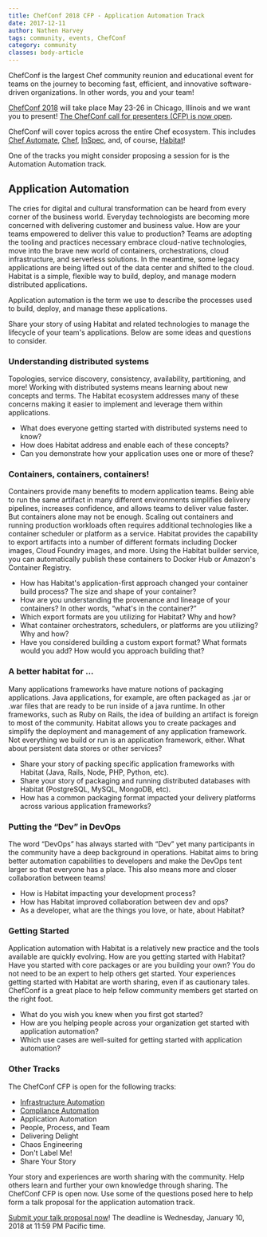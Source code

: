 ```yaml
---
title: ChefConf 2018 CFP - Application Automation Track
date: 2017-12-11
author: Nathen Harvey
tags: community, events, ChefConf
category: community
classes: body-article
---
```

ChefConf is the largest Chef community reunion and educational event for teams on the journey to becoming fast, efficient, and innovative software-driven organizations. In other words, you and your team!

[ChefConf 2018](https://chefconf.chef.io/) will take place May 23-26 in Chicago, Illinois and we want you to present! [The ChefConf call for presenters (CFP) is now open](https://chefconf.chef.io/cfp/).

ChefConf will cover topics across the entire Chef ecosystem.  This includes [Chef Automate](https://www.chef.io/automate/), [Chef](https://www.chef.io/chef/), [InSpec](https://www.inspec.io/), and, of course, [Habitat](https://www.habitat.sh/)!

One of the tracks you might consider proposing a session for is the Automation Automation track.

## Application Automation

The cries for digital and cultural transformation can be heard from every corner of the business world. Everyday technologists are becoming more concerned with delivering customer and business value. How are your teams empowered to deliver this value to production? Teams are adopting the tooling and practices necessary embrace cloud-native technologies, move into the brave new world of containers, orchestrations, cloud infrastructure, and serverless solutions. In the meantime, some legacy applications are being lifted out of the data center and shifted to the cloud. Habitat is a simple, flexible way to build, deploy, and manage modern distributed applications.

Application automation is the term we use to describe the processes used to build, deploy, and manage these applications.

Share your story of using Habitat and related technologies to manage the lifecycle of your team's applications. Below are some ideas and questions to consider.

### Understanding distributed systems

Topologies, service discovery, consistency, availability, partitioning, and more! Working with distributed systems means learning about new concepts and terms. The Habitat ecosystem addresses many of these concerns making it easier to implement and leverage them within applications.

* What does everyone getting started with distributed systems need to know?
* How does Habitat address and enable each of these concepts?
* Can you demonstrate how your application uses one or more of these?

### Containers, containers, containers!

Containers provide many benefits to modern application teams. Being able to run the same artifact in many different environments simplifies delivery pipelines, increases confidence, and allows teams to deliver value faster. But containers alone may not be enough. Scaling out containers and running production workloads often requires additional technologies like a container scheduler or platform as a service. Habitat provides the capability to export artifacts into a number of different formats including Docker images, Cloud Foundry images, and more. Using the Habitat builder service, you can automatically publish these containers to Docker Hub or Amazon's Container Registry.

* How has Habitat's application-first approach changed your container build process? The size and shape of your container?
* How are you understanding the provenance and lineage of your containers? In other words, “what's in the container?”
* Which export formats are you utilizing for Habitat? Why and how?
* What container orchestrators, schedulers, or platforms are you utilizing? Why and how?
* Have you considered building a custom export format? What formats would you add? How would you approach building that?

### A better habitat for ...

Many applications frameworks have mature notions of packaging applications. Java applications, for example, are often packaged as .jar or .war files that are ready to be run inside of a java runtime. In other frameworks, such as Ruby on Rails, the idea of building an artifact is foreign to most of the community. Habitat allows you to create packages and simplify the deployment and management of any application framework. Not everything we build or run is an application framework, either. What about persistent data stores or other services?

* Share your story of packing specific application frameworks with Habitat (Java, Rails, Node, PHP, Python, etc).
* Share your story of packaging and running distributed databases with Habitat (PostgreSQL, MySQL, MongoDB, etc).
* How has a common packaging format impacted your delivery platforms across various application frameworks?

### Putting the “Dev” in DevOps

The word “DevOps” has always started with “Dev” yet many participants in the community have a deep background in operations.  Habitat aims to bring better automation capabilities to developers and make the DevOps tent larger so that everyone has a place. This also means more and closer collaboration between teams!

* How is Habitat impacting your development process?
* How has Habitat improved collaboration between dev and ops?
* As a developer, what are the things you love, or hate, about Habitat?

### Getting Started

Application automation with Habitat is a relatively new practice and the tools available are quickly evolving. How are you getting started with Habitat? Have you started with core packages or are you building your own? You do not need to be an expert to help others get started. Your experiences getting started with Habitat are worth sharing, even if as cautionary tales. ChefConf is a great place to help fellow community members get started on the right foot.

* What do you wish you knew when you first got started?
* How are you helping people across your organization get started with application automation?
* Which use cases are well-suited for getting started with application automation?

### Other Tracks

The ChefConf CFP is open for the following tracks:

* [Infrastructure Automation](https://blog.chef.io/2017/11/21/chefconf-2018-cfp-infrastructure-automation-track/)
* [Compliance Automation](https://blog.chef.io/2017/11/29/chefconf-2018-cfp-compliance-automation-track/)
* Application Automation
* People, Process, and Team
* Delivering Delight
* Chaos Engineering
* Don't Label Me!
* Share Your Story

Your story and experiences are worth sharing with the community. Help others learn and further your own knowledge through sharing. The ChefConf CFP is open now. Use some of the questions posed here to help form a talk proposal for the application automation track.

[Submit your talk proposal now](https://chefconf.chef.io/cfp/)! The deadline is Wednesday, January 10, 2018 at 11:59 PM Pacific time.